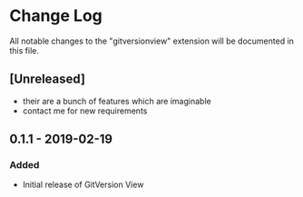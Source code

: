 # Change Log
All notable changes to the "gitversionview" extension will be documented in this file.

## [Unreleased]
- their are a bunch of features which are imaginable
- contact me for new requirements


## 0.1.1 - 2019-02-19
### Added
- Initial release of GitVersion View